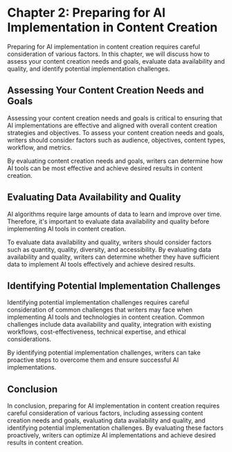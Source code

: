 Chapter 2: Preparing for AI Implementation in Content Creation
==============================================================

Preparing for AI implementation in content creation requires careful consideration of various factors. In this chapter, we will discuss how to assess your content creation needs and goals, evaluate data availability and quality, and identify potential implementation challenges.

Assessing Your Content Creation Needs and Goals
-----------------------------------------------

Assessing your content creation needs and goals is critical to ensuring that AI implementations are effective and aligned with overall content creation strategies and objectives. To assess your content creation needs and goals, writers should consider factors such as audience, objectives, content types, workflow, and metrics.

By evaluating content creation needs and goals, writers can determine how AI tools can be most effective and achieve desired results in content creation.

Evaluating Data Availability and Quality
----------------------------------------

AI algorithms require large amounts of data to learn and improve over time. Therefore, it's important to evaluate data availability and quality before implementing AI tools in content creation.

To evaluate data availability and quality, writers should consider factors such as quantity, quality, diversity, and accessibility. By evaluating data availability and quality, writers can determine whether they have sufficient data to implement AI tools effectively and achieve desired results.

Identifying Potential Implementation Challenges
-----------------------------------------------

Identifying potential implementation challenges requires careful consideration of common challenges that writers may face when implementing AI tools and technologies in content creation. Common challenges include data availability and quality, integration with existing workflows, cost-effectiveness, technical expertise, and ethical considerations.

By identifying potential implementation challenges, writers can take proactive steps to overcome them and ensure successful AI implementations.

Conclusion
----------

In conclusion, preparing for AI implementation in content creation requires careful consideration of various factors, including assessing content creation needs and goals, evaluating data availability and quality, and identifying potential implementation challenges. By evaluating these factors proactively, writers can optimize AI implementations and achieve desired results in content creation.
